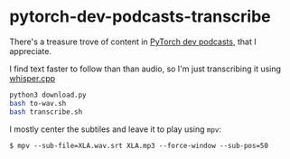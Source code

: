 # pytorch-dev-podcasts-transcribe

There's a treasure trove of content in [PyTorch dev
podcasts](https://pytorch-dev-podcast.simplecast.com/episodes), that I appreciate.

I find text faster to follow than than audio, so I'm just transcribing it using
[whisper.cpp](https://github.com/ggerganov/whisper.cpp)

```bash
python3 download.py
bash to-wav.sh 
bash transcribe.sh
```

I mostly center the subtiles and leave it to play using `mpv`:

```
$ mpv --sub-file=XLA.wav.srt XLA.mp3 --force-window --sub-pos=50
```
